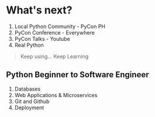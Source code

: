 # What's next?

1. Local Python Community - PyCon PH
2. PyCon Conference - Everywhere
3. PyCon Talks - Youtube
4. Real Python

> Keep using... Keep Learning

## Python Beginner to Software Engineer

1. Databases
2. Web Applications & Microservices
3. Git and Github
4. Deployment
